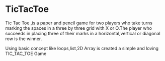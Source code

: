 # TicTacToe
Tic Tac Toe ,is a paper and pencil game for two players who take turns marking the spaces in a three by three grid with X or O.The player who succeeds in placing three of their marks in a horizontal,vertical or diagonal row is the winner.

Using basic concept like loops,list,2D Array is created a simple and loving TIC_TAC_TOE Game
